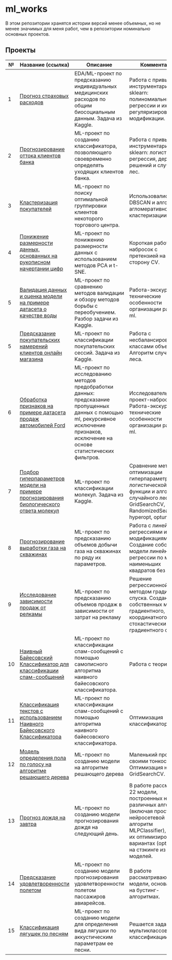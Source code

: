 # ml_works

В этом репозитории хранятся истории версий менее объемных, но не менее значимых для меня работ, чем в репозитории номинально основных проектов.

## Проекты

|№|Название (ссылка)|Описание|Комментарий|
|-|-|-|-|
|1|[Прогноз страховых расходов](https://github.com/khav-i/ml_works/blob/master/Insurance%20Forecast%20by%20using%20Linear%20Regression/README.md)|EDA/ML-проект по предсказанию индивидуальных медицинских расходов по общим биосоциальным данным. Задача из Kaggle.|Работа с привычным инструментарием sklearn: полиномиальные регрессии и их регуляризированные модификации.|
|2|[Прогнозирование оттока клиентов банка](https://github.com/khav-i/ml_works/blob/master/Churn%20for%20Bank%20Customers/README.md)|ML-проект по созданию классификатора, позволяющего своевременно определять уходящих клиентов банка.|Работа с привычным инструментарием sklearn: логистическая регрессия, дерево решений и случайный лес.|
|3|[Кластеризация покупателей](https://github.com/khav-i/ml_works/blob/master/Customer%20clustering/README.md)|ML-проект по поиску оптимальной группировки клиентов некоторого торгового центра.|Использовались: DBSCAN и алгоритм агломеративной кластеризации.|
|4|[Понижение размерности данных, основанных на рукописном начертании цифр](https://github.com/khav-i/ml_works/blob/master/Downsizing/README.md)|ML-проект по понижению размерности данных с использованием методов PCA и t-SNE.|Короткая работа-набросок с претензией на уклон в сторону CV.|
|5|[Валидация данных и оценка модели на примере датасета о качестве воды](https://github.com/khav-i/ml_works/blob/master/Validations/README.md)|ML-проект по сравнению методов валидации и обзору методов борьбы с переобучением. Разбор задачи из Kaggle.|Работа-экскурс в технические особенности организации работы с ml.|
|5|[Предсказание покупательских намерений клиентов онлайн магазина](https://github.com/khav-i/ml_works/blob/master/Shoppers%20Intention/README.md)|ML-проект по классификации покупательских сессий. Задача из Kaggle.|Работа с несбалансированными классами объектов. Алгоритм случайного леса.|
|6|[Обработка признаков на примере датасета продаж автомобилей Ford](https://github.com/khav-i/ml_works/blob/master/Feature%20Processing/README.md)|ML-проект по исследованию методов предобработки данных: предсказание пропущенных данных с помощью ml, рекурсивное исключение признаков, исключение на основе статистических фильтров.|Исследовательский проект-набросок. Работа-экскурс в технические особенности организации работы с ml.|
|7|[Подбор гиперпараметров модели на примере прогнозирования биологического ответа молекул](https://github.com/khav-i/ml_works/blob/master/Hyperparameters%20Selection/README.md)|ML-проект по классификации молекул. Задача из Kaggle.|Сравнение методов оптимизации гиперпараметров логистической функции и алгоритма случайного леса: GridSearchCV, RandomizedSearchCV, hyperopt, optuna.|
|8|[Прогнозирование выработки газа на скважинах](https://github.com/khav-i/ml_works/blob/master/Forecast%20of%20gas%20production/README.md)|ML-проект по предсказанию объемов добычи газа на скважинах по ряду их параметров.|Работа с линейными регрессиями и ее модификациями. Создание собственной модели линейной регрессии по методу наименьших квадратов без sklearn.|
|9|[Исследование зависимости продаж от релкамы](https://github.com/khav-i/ml_works/blob/master/Sales%20and%20advertising/README.md)|ML-проект по предсказанию объемов продаж в зависимости от затрат на рекламу|Решение регрессионной задачи методом градиентного спуска. Создание собственных моделей градиентного, координатного и стохастически градиентного спусков.|
|10|[Наивный Байесовский Классификатор для классификации спам-сообщений](https://github.com/khav-i/ml_works/blob/master/Naive%20Bayes%20Classifier%20by%20hand/README.md)|ML-проект по классификации спам-сообщений с помощью самописного алгоритма наивного байесовского классификатора.|Работа с теорией.|
|11|[Классификация текстов с использованием Наивного Байесовского Классификатора](https://github.com/khav-i/ml_works/blob/master/Naive%20Bayes%20Classifier/README.md)|ML-проект по классификации спам-сообщений с помощью алгоритма наивного байесовского классификатора.|Оптимизация классификатора.|
|12|[Модель определения пола по голосу на алгоритме решающего дерева](https://github.com/khav-i/ml_works/blob/master/Determining%20gender%20by%20voice/README.md)|ML-проект по созданию модели на алгоритме решающего дерева|Маленький проект со своими тонкостями. Оптимизация на GridSearchCV.|
|13|[Прогноз дождя на завтра](https://github.com/khav-i/ml_works/blob/master/Weather%20Prediction/README.md)|ML-проект по созданию модели прогнозирования дождя на следующий день.|В работе рассмотрены 22 модели, построенных на 15 различных алгоримах (включая простой нейросетевой алгоритм MLPClassifier), шести их оптимизированных вариантах (optuna) и на стэкинге из десяти моделей.|
|14|[Предсказание удовлетворенности полетом](https://github.com/khav-i/ml_works/blob/master/Airline%20customers%20satisfaction/README.md)|ML-проект по созданию модели прогнозирования удовлетворенности полетом пассажиров авиарейсов.|В работе рассматриваются модели, основанные на бустинг-алгоритмах.|
|15|[Классификация лягушек по песням](https://github.com/khav-i/ml_works/blob/master/Frog%20songs/README.md)|ML-проект по созданию модели для определения вида лягушки по аккустическим параметрам ее песни.|Решается задача мультиклассовой классификации.|
